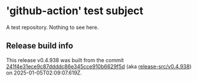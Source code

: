 # 'github-action' test subject

A test repository. Nothing to see here.


## Release build info

This release v0.4.938 was built from the commit [241f4e31ece9c87ddddc86e345cce910b6629f5d](https://github.com/kattecon/gh-release-test-ga/tree/241f4e31ece9c87ddddc86e345cce910b6629f5d) (aka [release-src/v0.4.938](https://github.com/kattecon/gh-release-test-ga/tree/release-src/v0.4.938)) on 2025-01-05T02:09:07.619Z.
        